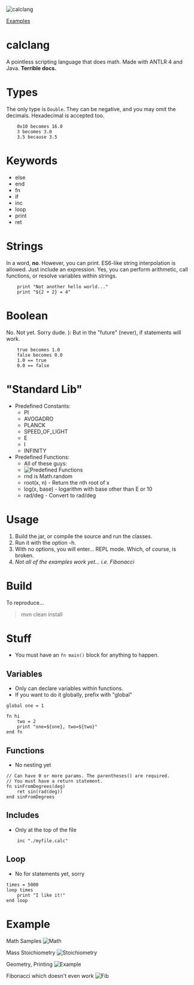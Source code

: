 ![calclang](/screenshots/geometry_output.png?raw=true "calclang")

[Examples](#example)

# calclang
A pointless scripting language that does math. Made with ANTLR 4 and Java. **Terrible docs.**

# Types
The only type is `Double`. They can be negative, and you may omit the decimals.
Hexadecimal is accepted too.
```
    0x10 becomes 16.0
    3 becomes 3.0
    3.5 because 3.5
```

# Keywords
* else
* end
* fn
* if
* inc
* loop
* print
* ret

# Strings
In a word, **no**.
However, you can print.
ES6-like string interpolation is allowed. Just include an expression.
Yes, you can perform arithmetic, call functions, or resolve variables within
strings.

```
    print "Not another hello world..."
    print "${2 + 2} = 4"
```

# Boolean
No. Not yet. Sorry dude. ):
But in the "future" (never), if statements will work.

```
    true becomes 1.0
    false becomes 0.0
    1.0 == true
    0.0 == false
```

# "Standard Lib"
* Predefined Constants:
    * PI
    * AVOGADRO
    * PLANCK
    * SPEED_OF_LIGHT
    * E
    * I
    * INFINITY
* Predefined Functions:
    * All of these guys:
    * ![Predefined Functions](/screenshots/stdfuncs.png?raw=true "Predefined Functions")
    * rnd is Math.random
    * root(x, n) - Return the nth root of x
    * log(x, base) - logarithm with base other than E or 10
    * rad/deg - Convert to rad/deg

# Usage
1.  Build the jar, or compile the source and run the classes.
2.  Run it with the option -h.
3.  With no options, you will enter... REPL mode. Which, of course, is broken.
4.  *Not all of the examples work yet... i.e. Fibonacci*

# Build

To reproduce...

> mvn clean install

# Stuff
*   You must have an `fn main()` block for anything to happen.

## Variables
* Only can declare variables within functions.
* If you want to do it globally, prefix with "global"

```
global one = 1

fn hi
    two = 2
    print "one=${one}, two=${two}"
end fn
```

## Functions
* No nesting yet

```
// Can have 0 or more params. The parentheses() are required.
// You must have a return statement.
fn sinFromDegrees(deg)
    ret sin(rad(deg))
end sinFromDegrees
```

## Includes
* Only at the top of the file

```
    inc "./myfile.calc"
```

## Loop
* No for statements yet, sorry

```
times = 5000
loop times
    print "I like it!"
end loop
```

# Example

Math Samples
![Math](/screenshots/math.png?raw=true "Math")

Mass Stoichiometry
![Stoichiometry](/screenshots/stoichiometry_source.png?raw=true "Stoichiometry")

Geometry, Printing
![Example](/screenshots/geometry_source.png?raw=true "Example")

Fibonacci which doesn't even work
![Fib](/screenshots/fibonacci.png?raw=true "Fib")